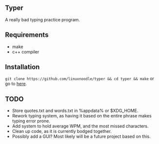 ## Typer
A really bad typing practice program.
## Requirements
- make
- c++ compiler
## Installation
```git clone https://github.com/linuxnoodle/typer && cd typer && make```
or go to [here](https://github.com/linuxnoodle/typer/releases).
## TODO
- Store quotes.txt and words.txt in %appdata% or $XDG_HOME.
- Rework typing system, as having it based on the entire phrase makes typing error prone.
- Add system to hold average WPM, and the most missed characters.
- Clean up code, as it is currently bodged together.
- Possibly add a GUI? Most likely will be a future project based on this.